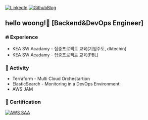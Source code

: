 [![LinkedIn](https://img.shields.io/badge/-LinkedIn-0077b5?style=round-square&logo=linkedin&logoColor=white&link=https://www.linkedin.com/in/sangwoong-park-4a23422b9)](https://www.linkedin.com/in/sangwoong-park-4a23422b9)
[![GithubBlog](https://img.shields.io/badge/-GithubBlog-6E6E6E?style=round-square&logo=Github&logoColor=white&link=https://xxng1.github.io)](https://xxng1.github.io)

## hello woong!👋 [Backend&DevOps Engineer]

### 🔥 Experience
- KEA SW Acadamy - 집중프로젝트 교육(기업주도, dktechin)
- KEA SW Acadamy - 집중프로젝트 교육(PBL)

### 🚀 Activity
- Terraform - Multi Cloud Orchestartion        
- ElasticSearch - Monitoring in a DevOps Environment
- AWS JAM

### 🪪 Certification
<div style="display: flex; flex-direction: row;">
    <a href="https://www.credly.com/badges/f3d037e2-a9f8-4b7a-ad05-bc174144d196/public_url"><img alt="AWS SAA" src="https://img.shields.io/badge/AWS-Certified Solution Architect-white?logo=amazon&logoColor=white"></a> 
</div> 
